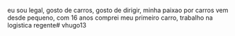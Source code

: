 eu sou legal, gosto de carros, gosto de dirigir, minha paixao por carros vem desde pequeno, com 16 anos comprei meu primeiro carro, trabalho na logistica regente# vhugo13
